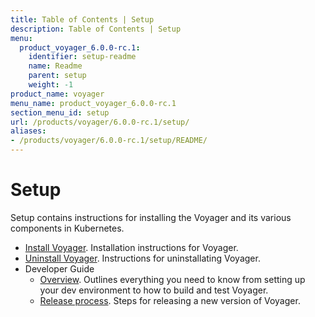 ```yaml
---
title: Table of Contents | Setup
description: Table of Contents | Setup
menu:
  product_voyager_6.0.0-rc.1:
    identifier: setup-readme
    name: Readme
    parent: setup
    weight: -1
product_name: voyager
menu_name: product_voyager_6.0.0-rc.1
section_menu_id: setup
url: /products/voyager/6.0.0-rc.1/setup/
aliases:
- /products/voyager/6.0.0-rc.1/setup/README/
---
```


# Setup

Setup contains instructions for installing the Voyager and its various components in Kubernetes.

- [Install Voyager](/products/voyager/6.0.0-rc.1/setup/install). Installation instructions for Voyager.
- [Uninstall Voyager](/products/voyager/6.0.0-rc.1/setup/uninstall). Instructions for uninstallating Voyager.
- Developer Guide
  - [Overview](/products/voyager/6.0.0-rc.1/setup/developer-guide/overview). Outlines everything you need to know from setting up your dev environment to how to build and test Voyager.
  - [Release process](/products/voyager/6.0.0-rc.1/setup/developer-guide/release). Steps for releasing a new version of Voyager.
